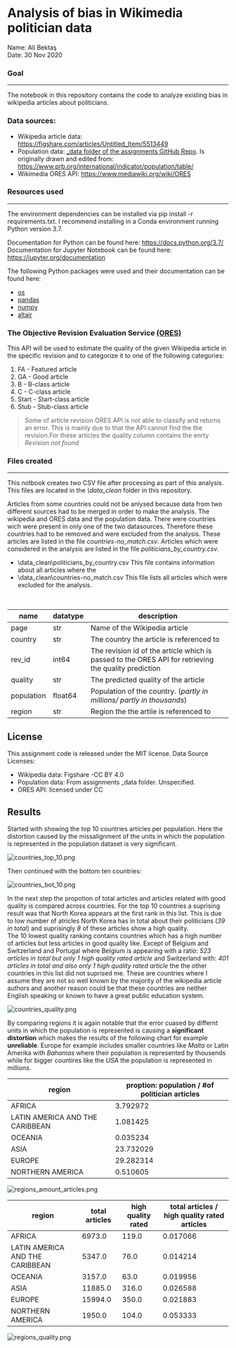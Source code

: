 # Analysis of bias in Wikimedia politician data

 Name: Ali Bektaş <br>
 Date: 30 Nov 2020
 
 ### Goal
 ______________________________________
 
 The notebook in this repository contains the code to analyze existing bias in wikipedia articles about politicians. 
 
 ### Data sources: 
 
 - Wikipedia article data: https://figshare.com/articles/Untitled_Item/5513449
 - Population data: <a href="https://github.com/FUB-HCC/hcds-winter-2020/tree/main/assignments/A3_Bias/_data">_data folder of the assignments GitHub Repo</a>. Is originally drawn and edited from: https://www.prb.org/international/indicator/population/table/
 - Wikimedia ORES API: https://www.mediawiki.org/wiki/ORES
 
 ### Resources used
 _____________________________________________
 
The environment dependencies can be installed via pip install -r requirements.txt. I recommend installing in a Conda environment running Python version 3.7.

Documentation for Python can be found here: https://docs.python.org/3.7/
Documentation for Jupyter Notebook can be found here: https://jupyter.org/documentation

The following Python packages were used and their documentation can be found here: 

<ul>
 <li><a href="https://docs.python.org/3/library/os.html">os</a></li>
 <li><a href="https://pandas.pydata.org/">pandas</a></li>
 <li><a href="https://numpy.org/doc/">numpy</a></li>
 <li><a href="https://altair-viz.github.io/">altair</a></li>
 </ul>

### The Objective Revision Evaluation Service <a href="https://www.mediawiki.org/wiki/ORES">(ORES)</a>

This API will be used to estimate the quality of the given Wikipedia article in the specific revision and to 
categorize it to one of the following categories: 
<ol>
<li> FA - Featured article
<li> GA - Good article
<li> B - B-class article
<li> C - C-class article
<li> Start - Start-class article
<li> Stub - Stub-class article
 </ol>
 
 > Some of article revision ORES API is not able to classify and returns an error. This is mainly due to that the API cannot find the the revision.For these articles 
 the quality column contains the enrty *Revision not found*
 
 ### Files created
 ------------------------------------
 
 This notbook creates two CSV file after processing as part of this analysis. 
 This files are located in the *\data_clean* folder in this repository. 
 
 Articles from some countries could not be anlysed because data from two different sources had to be merged in order to make 
 the analysis. The wikipedia and ORES data and the population data. There were countries wich were present in only one 
 of the two datasources. Therefore these countries had to be removed and were excluded from the analysis. These articles are listed 
 in the file *countries-no_match.csv*. Articles which were considered in the analysis are listed in the file *politicians_by_country.csv*.
 
 <ul>
 <li>\data_clean\politicians_by_country.csv <t> This file contains information about all articles where the 
 <li> \data_clean\countries-no_match.csv <t> This file lists all articles which were excluded for the analysis.
 </ul>
 
 <br>
 
 |  **name** | **datatype**  | **description**  |
|---|---|---|
|  page |  str | Name of the Wikipedia article  |
|  country | str  | The country the article is referenced to  |
|  rev_id | int64  |  The revision id of the article which is passed to the ORES API for retrieving the quality prediction |
|  quality | str  | The predicted quality of the article  |
|  population | float64  | Population of the country. (*partly in millions/ partly in thousands*)  |
|  region | str  | Region the the artile is referenced to  |

License
-------------------------------------------------

This assignment code is released under the MIT license. Data Source Licenses:

<ul>
 <li> Wikipedia data:  Figshare -CC BY 4.0
 <li> Population data: From assignments _data folder. Unspecified.
  <li> ORES API: licensed under CC
 </ul>
 
 Results
 ------------------------------------------
 
 Started with showing the top 10 countries articles per population. Here the distortion caused by the missalignment of the units 
 in which the population is represented in the population dataset is very significant.
 
![countries_top_10.png](https://github.com/Alioio/A3-hcds-hcc-bias/blob/main/data_clean/visualizations/countries_top_10.png)

Then continued with the bottom ten countries:

![countries_bot_10.png](https://github.com/Alioio/A3-hcds-hcc-bias/blob/main/data_clean/visualizations/countries_bot_10.png)

In the next step the propotion of total articles and articles related with good quality is compared across countries. 
For the top 10 countries a suprising result was that North Korea appears at the first rank in this list. This is due to low 
number of atricles North Korea has in total about their politicians (*39 in total*) and suprisingly *8* of these articles show 
a high quality.  
The 10 lowest quality ranking contains countries which has a high number of articles but less articles in good quality like. 
Except of Belgium and Switzerland and Portugal where Belgium is appearing with a ratio: *523 articles in total but only 1 high quality rated article* and Switzerland with: *401 articles in total and also only 1 high quality rated article* the the other countries in this list did not suprised me. These are countries where I assume they are not so well known by the majority of the wikipedia article authors and another reason
could be that these countries are neither English speaking or known to have a great public education system.

![countries_quality.png](https://github.com/Alioio/A3-hcds-hcc-bias/blob/main/data_clean/visualizations/countries_quality.png)

By comparing regions it is again notable that the error cuased by differnt units in which the population is represented is causing a 
**significant distortion** which makes the results of the following chart for example **unreliable**. Europe for example includes smaller countries 
like *Malta* or Latin Amerika with *Bahamas* where their population is represented by thousends while for bigger countires like the *USA* the population is represented in millions. 

|region |	proption: population / #of politician articles |
|---|-----|
|	AFRICA	| 3.792972 |
|	LATIN AMERICA AND THE CARIBBEAN	|1.081425 |
|	OCEANIA	| 0.035234 |
|	ASIA	 | 23.732029 |
|	EUROPE	|29.282314 |
|	NORTHERN AMERICA |	0.510605 |

![regions_amount_articles.png](https://github.com/Alioio/A3-hcds-hcc-bias/blob/main/data_clean/visualizations/regions_amount_articles.png)


 |region |	total articles | high quality rated |total articles / high quality rated articles |
|---|-----|-----|-----|
|	AFRICA	                         | 6973.0 | 119.0 | 0.017066 |
|	LATIN AMERICA AND THE CARIBBEAN	|5347.0 | 76.0 | 0.014214 |
|	OCEANIA	                        | 3157.0 | 63.0| 0.019956 |
|	ASIA	                           | 11885.0 | 316.0| 0.026588	 |
|	EUROPE	                         |15994.0	 | 350.0 | 0.021883	 |
|	NORTHERN AMERICA                |	1950.0	 | 104.0	 | 0.053333	 |

![regions_quality.png](https://github.com/Alioio/A3-hcds-hcc-bias/blob/main/data_clean/visualizations/regions_quality.png)
